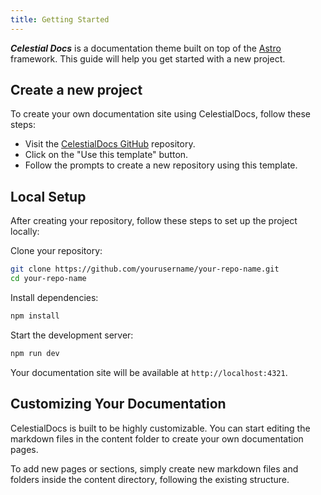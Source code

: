 ```yaml
---
title: Getting Started
---
```


**_Celestial Docs_** is a documentation theme built on top of the [Astro](https://astro.build/) framework. This guide will help you get started with a new project.

## Create a new project

To create your own documentation site using CelestialDocs, follow these steps:

- Visit the [CelestialDocs GitHub](https://github.com/HYP3R00T/CelestialDocs) repository.
- Click on the "Use this template" button.
- Follow the prompts to create a new repository using this template.

## Local Setup

After creating your repository, follow these steps to set up the project locally:

Clone your repository:

```bash
git clone https://github.com/yourusername/your-repo-name.git
cd your-repo-name
```

Install dependencies:

```bash
npm install
```

Start the development server:

```bash
npm run dev
```

Your documentation site will be available at `http://localhost:4321`.

## Customizing Your Documentation

CelestialDocs is built to be highly customizable. You can start editing the markdown files in the content folder to create your own documentation pages.

To add new pages or sections, simply create new markdown files and folders inside the content directory, following the existing structure.
